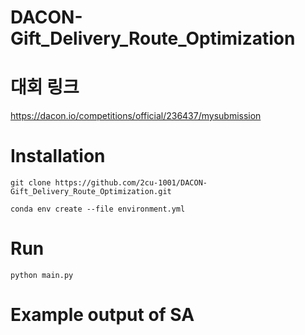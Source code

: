 # DACON-Gift_Delivery_Route_Optimization

# 대회 링크 #

https://dacon.io/competitions/official/236437/mysubmission


# Installation #

    git clone https://github.com/2cu-1001/DACON-Gift_Delivery_Route_Optimization.git
    
    conda env create --file environment.yml



# Run #

    python main.py



# Example output of SA #
